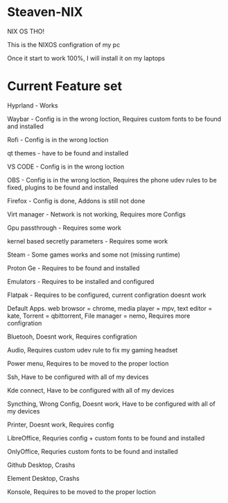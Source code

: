 # Steaven-NIX
 NIX OS THO!

This is the NIXOS configration of my pc

Once it start to work 100%, I will install it on my laptops


# Current Feature set

Hyprland - Works

Waybar - Config is in the wrong loction, Requires custom fonts to be found and installed

Rofi - Config is in the wrong loction

qt themes - have to be found and installed

VS CODE - Config is in the wrong loction

OBS - Config is in the wrong loction, Requires the phone udev rules to be fixed, plugins to be found and installed

Firefox - Config is done, Addons is still not done

Virt manager - Network is not working, Requires more Configs

Gpu passthrough - Requires some work

kernel based secretly parameters - Requires some work

Steam - Some games works and some not (missing runtime)

Proton Ge - Requires to be found and installed

Emulators - Requires to be installed and configured

Flatpak - Requires to be configured, current configration doesnt work

Default Apps. web browsor = chrome, media player = mpv, text editor = kate, Torrent = qbittorrent, File manager = nemo, Requires more configration

Bluetooh, Doesnt work, Requires configration

Audio, Requires custom udev rule to fix my gaming headset

Power menu, Requires to be moved to the proper loction

Ssh, Have to be configured with all of my devices

Kde connect, Have to be configured with all of my devices

Syncthing, Wrong Config, Doesnt work, Have to be configured with all of my devices

Printer, Doesnt work, Requires config

LibreOffice, Requries config + custom fonts to be found and installed

OnlyOffice, Requries custom fonts to be found and installed

Github Desktop, Crashs

Element Desktop, Crashs

Konsole, Requires to be moved to the proper loction

